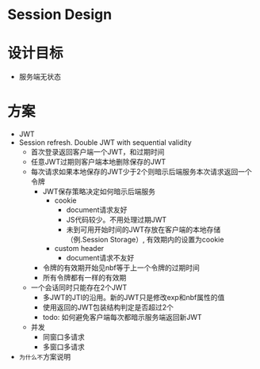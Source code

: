 # Session Design

# 设计目标

* 服务端无状态

# 方案

* JWT
* Session refresh. Double JWT with sequential validity
    * 首次登录返回客户端一个JWT，和过期时间
    * 任意JWT过期则客户端本地删除保存的JWT
    * 每次请求如果本地保存的JWT少于2个则暗示后端服务本次请求返回一个令牌
        * JWT保存策略决定如何暗示后端服务
            * cookie
                * document请求友好
                * JS代码较少。不用处理过期JWT
                * 未到可用开始时间的JWT存放在客户端的本地存储（例.Session Storage）, 有效期内的设置为cookie
            * custom header
                * document请求不友好
        * 令牌的有效期开始见nbf等于上一个令牌的过期时间
        * 所有令牌都有一样的有效期
    * 一个会话同时只能存在2个JWT
        * 多JWT的JTI的沿用。新的JWT只是修改exp和nbf属性的值
        * 使用返回的JWT包装结构判定是否超过2个
        * todo: 如何避免客户端每次都暗示服务端返回新JWT
    * 并发
        * 同窗口多请求
        * 多窗口多请求
* `为什么不`方案说明
